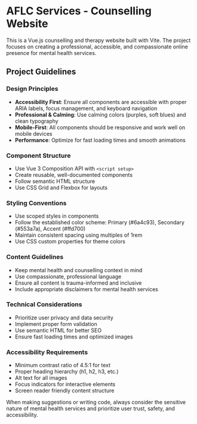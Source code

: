 <!-- Use this file to provide workspace-specific custom instructions to Copilot. For more details, visit https://code.visualstudio.com/docs/copilot/copilot-customization#_use-a-githubcopilotinstructionsmd-file -->

# AFLC Services - Counselling Website

This is a Vue.js counselling and therapy website built with Vite. The project focuses on creating a professional, accessible, and compassionate online presence for mental health services.

## Project Guidelines

### Design Principles
- **Accessibility First**: Ensure all components are accessible with proper ARIA labels, focus management, and keyboard navigation
- **Professional & Calming**: Use calming colors (purples, soft blues) and clean typography
- **Mobile-First**: All components should be responsive and work well on mobile devices
- **Performance**: Optimize for fast loading times and smooth animations

### Component Structure
- Use Vue 3 Composition API with `<script setup>`
- Create reusable, well-documented components
- Follow semantic HTML structure
- Use CSS Grid and Flexbox for layouts

### Styling Conventions
- Use scoped styles in components
- Follow the established color scheme: Primary (#6a4c93), Secondary (#553a7a), Accent (#ffd700)
- Maintain consistent spacing using multiples of 1rem
- Use CSS custom properties for theme colors

### Content Guidelines
- Keep mental health and counselling context in mind
- Use compassionate, professional language
- Ensure all content is trauma-informed and inclusive
- Include appropriate disclaimers for mental health services

### Technical Considerations
- Prioritize user privacy and data security
- Implement proper form validation
- Use semantic HTML for better SEO
- Ensure fast loading times and optimized images

### Accessibility Requirements
- Minimum contrast ratio of 4.5:1 for text
- Proper heading hierarchy (h1, h2, h3, etc.)
- Alt text for all images
- Focus indicators for interactive elements
- Screen reader friendly content structure

When making suggestions or writing code, always consider the sensitive nature of mental health services and prioritize user trust, safety, and accessibility.
